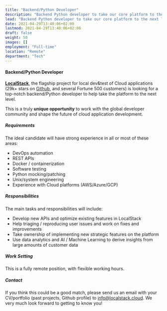 ```yaml
---
title: "Backend/Python Developer"
description: "Backend Python developer to take our core platform to the next level."
lead: "Backend Python developer to take our core platform to the next level."
date: 2021-04-29T13:40:06+02:00
lastmod: 2021-04-29T13:40:06+02:00
draft: false
weight: 50
images: []
employment: "Full-time"
location: "Remote"
department: "Tech"
---
```


<h4 id="backend-dev">Backend/Python Developer</h4>
<p>
  <b><a href="https://github.com/localstack/localstack">LocalStack</a></b>, the flagship project for local dev&test of Cloud applications (29k+ stars on <a href="https://github.com/localstack/localstack">Github</a>, and several Fortune 500 customers) is looking for a top-notch backend/Python developer to help take the platform to the next level.
</p>
<p>
  This is a truly <b>unique opportunity</b> to work with the global developer community and shape the future of cloud application development.
</p>
<h5>Requirements</h5>
<p>
  The ideal candidate will have strong experience in all or most of these areas:
  <ul>
    <li>DevOps automation</li>
    <li>REST APIs</li>
    <li>Docker / containerization</li>
    <li>Software testing</li>
    <li>Python mocking/patching</li>
    <li>Unix/system engineering</li>
    <li>Experience with Cloud platforms (AWS/Azure/GCP)</li>
  </ul>
</p>
<h5>Responsibilities</h5>
<p>
  The main tasks and responsibilities will include:
  <ul>
    <li>Develop new APIs and optimize existing features in LocalStack</li>
    <li>Help triaging / reproducing user issues and work on fixes and improvements</li>
    <li>Take ownership of implementing new strategic features on the platform</li>
    <li>Use data analytics and AI / Machine Learning to derive insights from large amounts of customer data</li>
  </ul>
</p>
<h5>Work Setting</h5>
<p>
  This is a fully remote position, with flexible working hours.
</p>
<h5>Contact</h5>
<p>
  If you think this could be a good match, please send us an email with your
  CV/portfolio (past projects, Github profile) to
  <a href="mailto:info@localstack.cloud">info@localstack.cloud</a>.
  We very much look forward to getting to know you!
</p>
